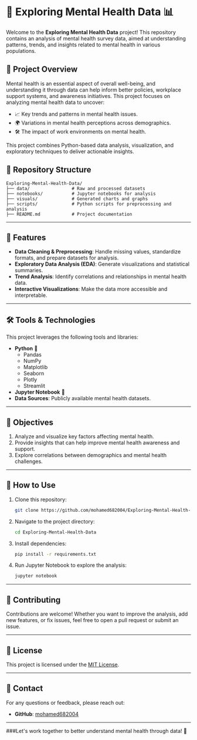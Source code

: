 
# 🌟 Exploring Mental Health Data 📊

Welcome to the **Exploring Mental Health Data** project! This repository contains an analysis of mental health survey data, aimed at understanding patterns, trends, and insights related to mental health in various populations. 

## 🧠 Project Overview

Mental health is an essential aspect of overall well-being, and understanding it through data can help inform better policies, workplace support systems, and awareness initiatives. This project focuses on analyzing mental health data to uncover:

- 📈 Key trends and patterns in mental health issues.
- 🌍 Variations in mental health perceptions across demographics.
- 🛠️ The impact of work environments on mental health.
  
This project combines Python-based data analysis, visualization, and exploratory techniques to deliver actionable insights.


## 📂 Repository Structure

```plaintext
Exploring-Mental-Health-Data/
├── data/                # Raw and processed datasets
├── notebooks/           # Jupyter notebooks for analysis
├── visuals/             # Generated charts and graphs
├── scripts/             # Python scripts for preprocessing and analysis
├── README.md            # Project documentation
```

---

## 🚀 Features

- **Data Cleaning & Preprocessing**: Handle missing values, standardize formats, and prepare datasets for analysis.
- **Exploratory Data Analysis (EDA)**: Generate visualizations and statistical summaries.
- **Trend Analysis**: Identify correlations and relationships in mental health data.
- **Interactive Visualizations**: Make the data more accessible and interpretable.
  
---

## 🛠️ Tools & Technologies

This project leverages the following tools and libraries:

- **Python** 🐍
  - Pandas
  - NumPy
  - Matplotlib
  - Seaborn
  - Plotly
  - Streamlit
- **Jupyter Notebook** 📓
- **Data Sources**: Publicly available mental health datasets.

---

## 🎯 Objectives

1. Analyze and visualize key factors affecting mental health.
2. Provide insights that can help improve mental health awareness and support.
3. Explore correlations between demographics and mental health challenges.

---

## 🌟 How to Use

1. Clone this repository:
   ```bash
   git clone https://github.com/mohamed682004/Exploring-Mental-Health-Data.git
   ```
2. Navigate to the project directory:
   ```bash
   cd Exploring-Mental-Health-Data
   ```
3. Install dependencies:
   ```bash
   pip install -r requirements.txt
   ```
4. Run Jupyter Notebook to explore the analysis:
   ```bash
   jupyter notebook
   ```

---

## 🤝 Contributing

Contributions are welcome! Whether you want to improve the analysis, add new features, or fix issues, feel free to open a pull request or submit an issue.

---

## 📜 License

This project is licensed under the [MIT License](LICENSE).

---

## 📧 Contact

For any questions or feedback, please reach out:

- **GitHub**: [mohamed682004](https://github.com/mohamed682004)

---

###Let's work together to better understand mental health through data! 💙
```

